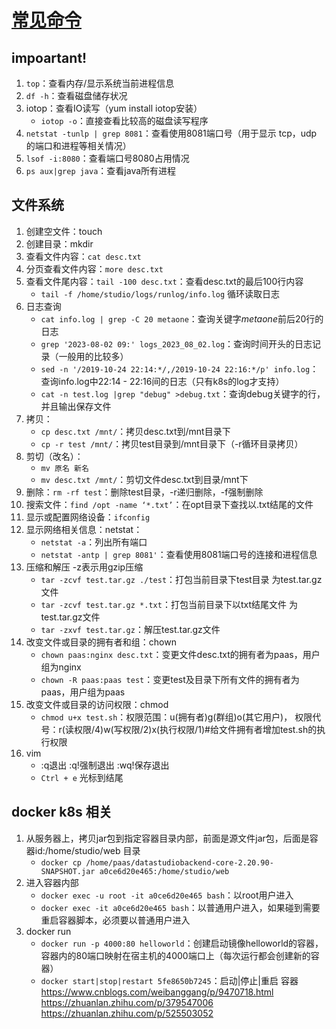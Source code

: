 # [常见命令](https://developer.aliyun.com/article/842453)

## impoartant!
1. `top`：查看内存/显示系统当前进程信息
2. `df -h`：查看磁盘储存状况
3. iotop：查看IO读写（yum install iotop安装）
   - `iotop -o`：直接查看比较高的磁盘读写程序
4. `netstat -tunlp | grep 8081`：查看使用8081端口号（用于显示 tcp，udp 的端口和进程等相关情况）
5. `lsof -i:8080`：查看端口号8080占用情况
6. `ps aux|grep java`：查看java所有进程
## 文件系统
1. 创建空文件：touch
2. 创建目录：mkdir
3. 查看文件内容：`cat desc.txt`
4. 分页查看文件内容：`more desc.txt`
5. 查看文件尾内容：`tail -100 desc.txt`：查看desc.txt的最后100行内容
   - `tail -f /home/studio/logs/runlog/info.log` 循环读取日志
6. 日志查询
    - `cat info.log | grep -C 20 metaone`：查询关键字*metaone*前后20行的日志
    - `grep '2023-08-02 09:' logs_2023_08_02.log`：查询时间开头的日志记录（一般用的比较多）
    - `sed -n '/2019-10-24 22:14:*/,/2019-10-24 22:16:*/p' info.log`：查询info.log中22:14 - 22:16间的日志（只有k8s的log才支持）
    -  `cat -n test.log |grep "debug" >debug.txt`：查询debug关键字的行，并且输出保存文件
7. 拷贝：
    - `cp desc.txt /mnt/`：拷贝desc.txt到/mnt目录下
    - `cp -r test /mnt/`：拷贝test目录到/mnt目录下（-r循环目录拷贝）
7. 剪切（改名）：
    - `mv 原名 新名`
    - `mv desc.txt /mnt/`：剪切文件desc.txt到目录/mnt下
8. 删除：`rm -rf test`：删除test目录，-r递归删除，-f强制删除
9. 搜索文件：`find /opt -name ‘*.txt’`：在opt目录下查找以.txt结尾的文件
10. 显示或配置网络设备：`ifconfig`
11. 显示网络相关信息：netstat：
    - `netstat -a`：列出所有端口
    - `netstat -antp | grep 8081'`：查看使用8081端口号的连接和进程信息
12. 压缩和解压   -z表示用gzip压缩
    - `tar -zcvf test.tar.gz ./test`：打包当前目录下test目录 为test.tar.gz文件
    - `tar -zcvf test.tar.gz *.txt`：打包当前目录下以txt结尾文件 为test.tar.gz文件
    - `tar -zxvf test.tar.gz`：解压test.tar.gz文件
13. 改变文件或目录的拥有者和组：chown
    - `chown paas:nginx desc.txt`：变更文件desc.txt的拥有者为paas，用户组为nginx
    - `chown -R paas:paas test`：变更test及目录下所有文件的拥有者为paas，用户组为paas
14. 改变文件或目录的访问权限：chmod
    - `chmod u+x test.sh`：权限范围：u(拥有者)g(群组)o(其它用户)， 权限代号：r(读权限/4)w(写权限/2)x(执行权限/1)#给文件拥有者增加test.sh的执行权限
15. vim 
    - :q退出 :q!强制退出 :wq!保存退出
    - `Ctrl + e` 光标到结尾
## docker k8s 相关
1. 从服务器上，拷贝jar包到指定容器目录内部，前面是源文件jar包，后面是容器id:/home/studio/web 目录
    - `docker cp /home/paas/datastudiobackend-core-2.20.90-SNAPSHOT.jar a0ce6d20e465:/home/studio/web`
2. 进入容器内部
    - `docker exec -u root -it a0ce6d20e465 bash`：以root用户进入
    - `docker exec -it a0ce6d20e465 bash`：以普通用户进入，如果碰到需要重启容器脚本，必须要以普通用户进入
3. docker run
    - `docker run -p 4000:80 helloworld`：创建启动镜像helloworld的容器，容器内的80端口映射在宿主机的4000端口上（每次运行都会创建新的容器）
    - `docker start|stop|restart 5fe8650b7245`：启动|停止|重启 容器
https://www.cnblogs.com/weibanggang/p/9470718.html
https://zhuanlan.zhihu.com/p/379547006
https://zhuanlan.zhihu.com/p/525503052
